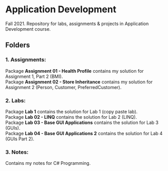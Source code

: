 # Application Development
Fall 2021. Repository for labs, assignments & projects in Application Development course.

## Folders

### 1. Assignments:

<p>
    Package <b>Assignment 01 - Health Profile</b> contains my solution for Assignment 1, Part 2 (BMI). <br>
    Package <b>Assignment 02 - Store Inheritance</b> contains my solution for Assignment 2 (Person, Customer, PreferredCustomer). <br>
</p>

### 2. Labs:

<p>
    Package <b>Lab 1</b> contains the solution for Lab 1 (copy paste lab). <br>
    Package <b>Lab 02 - LINQ</b> contains the solution for Lab 2 (LINQ). <br>
    Package <b>Lab 03 - Base GUI Applications</b> contains the solution for Lab 3 (GUIs). <br>
    Package <b>Lab 04 - Base GUI Applications 2</b> contains the solution for Lab 4 (GUIs Part 2). <br>
</p>

### 3. Notes:

<p> 
    Contains my notes for C# Programming.
</p>